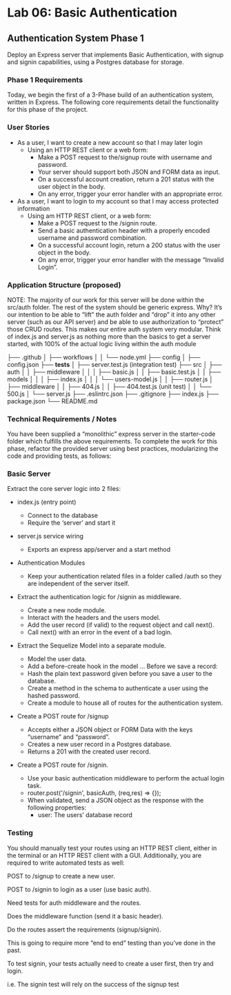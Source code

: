 # Lab 06: Basic Authentication

## Authentication System Phase 1

Deploy an Express server that implements Basic Authentication, with signup and signin capabilities, using a Postgres database for storage.

### Phase 1 Requirements

Today, we begin the first of a 3-Phase build of an authentication system, written in Express. The following core requirements detail the functionality for this phase of the project.

### User Stories

- As a user, I want to create a new account so that I may later login
  - Using an HTTP REST client or a web form:
    - Make a POST request to the/signup route with username and password.
    - Your server should support both JSON and FORM data as input.
    - On a successful account creation, return a 201 status with the user object in the body.
    - On any error, trigger your error handler with an appropriate error.
- As a user, I want to login to my account so that I may access protected information
  - Using am HTTP REST client, or a web form:
    - Make a POST request to the /signin route.
    - Send a basic authentication header with a properly encoded username and password combination.
    - On a successful account login, return a 200 status with the user object in the body.
    - On any error, trigger your error handler with the message “Invalid Login”.

### Application Structure (proposed)

NOTE: The majority of our work for this server will be done within the src/auth folder. The rest of the system should be generic express. Why? It’s our intention to be able to “lift” the auth folder and “drop” it into any other server (such as our API server) and be able to use authorization to “protect” those CRUD routes. This makes our entire auth system very modular. Think of index.js and server.js as nothing more than the basics to get a server started, with 100% of the actual logic living within the auth module

├── .github
│   ├── workflows
│   │   └── node.yml
├── config
│   ├── config.json
├── __tests__
│   ├── server.test.js (integration test)
├── src
│   ├── auth
│   │   ├── middleware
│   │   │   ├── basic.js
│   │   ├── basic.test.js
│   │   ├── models
│   │   │   ├── index.js
│   │   │   └── users-model.js
│   │   ├── router.js
│   ├── middleware
│   │   ├── 404.js
│   │   ├── 404.test.js  (unit test)
│   │   └── 500.js
│   └── server.js
├── .eslintrc.json
├── .gitignore
├── index.js
├── package.json
└── README.md

### Technical Requirements / Notes

You have been supplied a “monolithic” express server in the starter-code folder which fulfills the above requirements. To complete the work for this phase, refactor the provided server using best practices, modularizing the code and providing tests, as follows:

### Basic Server

Extract the core server logic into 2 files:

- index.js (entry point)
  - Connect to the database
  - Require the ‘server’ and start it

- server.js service wiring
  - Exports an express app/server and a start method

- Authentication Modules
  - Keep your authentication related files in a folder called /auth so they are independent of the server itself.

- Extract the authentication logic for /signin as middleware.
  - Create a new node module.
  - Interact with the headers and the users model.
  - Add the user record (if valid) to the request object and call next().
  - Call next() with an error in the event of a bad login.
- Extract the Sequelize Model into a separate module.
  - Model the user data.
  - Add a before-create hook in the model … Before we save a record:
  - Hash the plain text password given before you save a user to the database.
  - Create a method in the schema to authenticate a user using the hashed password.
  - Create a module to house all of routes for the authentication system.

- Create a POST route for /signup
  - Accepts either a JSON object or FORM Data with the keys “username” and “password”.
  - Creates a new user record in a Postgres database.
  - Returns a 201 with the created user record.
- Create a POST route for /signin.
  - Use your basic authentication middleware to perform the actual login task.
  - router.post('/signin', basicAuth, (req,res) => {});
  - When validated, send a JSON object as the response with the following properties:
    - user: The users’ database record

### Testing

You should manually test your routes using an HTTP REST client, either in the terminal or an HTTP REST client with a GUI. Additionally, you are required to write automated tests as well:

POST to /signup to create a new user.

POST to /signin to login as a user (use basic auth).

Need tests for auth middleware and the routes.

Does the middleware function (send it a basic header).

Do the routes assert the requirements (signup/signin).

This is going to require more “end to end” testing than you’ve done in the past.

To test signin, your tests actually need to create a user first, then try and login.

i.e. The signin test will rely on the success of the signup test